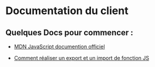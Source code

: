 # Documentation du client

## Quelques Docs pour commencer : 

- [MDN JavaScript documention officiel](https://developer.mozilla.org/fr/docs/Web/JavaScript)

- [Comment réaliser un export et un import de fonction JS](https://stackdiary.com/guides/referenceerror-require-is-not-defined/)
